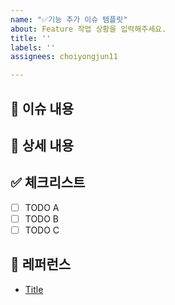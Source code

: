 ```yaml
---
name: "✅기능 추가 이슈 템플릿"
about: Feature 작업 상황을 입력해주세요.
title: ''
labels: ''
assignees: choiyongjun11

---
```


## 📄 이슈 내용

<!--- 기능에 대한 요약 설명을 작성해 주세요. -->

## 📝 상세 내용

<!--- 기능 추가와 관련된 상세 내용을 작성해 주세요. -->

## ✅ 체크리스트

- [ ] TODO A
- [ ] TODO B
- [ ] TODO C

## 📍 레퍼런스

- [Title](https://...)
